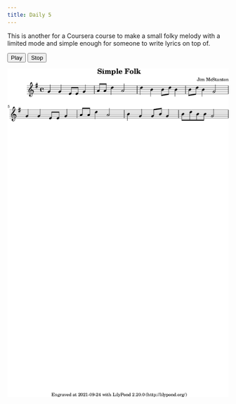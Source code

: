 ```yaml
---
title: Daily 5
---
```


This is another for a Coursera course to make a small folky melody with a limited mode and simple enough for
someone to write lyrics on top of.

<button onclick="MIDIjs.play('./daily-5.mid')">Play</button>
<button onclick="MIDIjs.stop()">Stop</button>

![](./daily-5.png "Music Piece")

<script type="text/javascript" src="https://www.midijs.net/lib/midi.js"></script>
